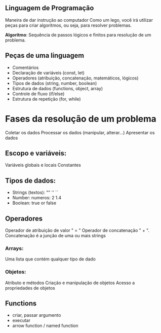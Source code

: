 ## Linguagem de Programação

Maneira de dar instrução ao computador
Como um lego, você irá utilizar peças para criar algoritmos, ou seja, para resolver problemas.

**Algoritmo**: Sequência de passos lógicos e finitos para resolução de um problema.

## Peças de uma linguagem

- Comentários 
- Declaração de variáveis (const, let)
- Operadores (atribuição, concatenação, matemáticos, lógicos)
- Tipos de dados (string, number, boolean)
- Estrutura de dados (functions, object, array)
- Controle de fluxo (if/else)
- Estrutura de repetição (for, while)

# Fases da resolução de um problema

Coletar os dados
Processar os dados (manipular, alterar...)
Apresentar os dados

## Escopo e variáveis:

Variáveis globais e locais
Constantes

## Tipos de dados: 

- Strings (textos): "" '' ``
- Number: numeros: 2 1.4
- Boolean: true or false

## Operadores 

Operador de atribuição de valor " = "
Operador de concatenação " + ". Concatenação é a junção de uma ou mais strings

### Arrays:

Uma lista que contém qualquer tipo de dado

### Objetos: 

Atributo e métodos 
Criação e manipulação de objetos
Acesso a propriedades de objetos

## Functions

- criar, passar argumento
- executar
- arrow function / named function